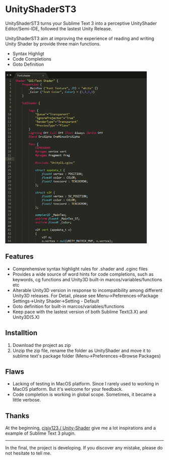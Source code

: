 # UnityShaderST3
UnityShaderST3 turns your Sublime Text 3 into a perceptive UnityShader Editor/Semi-IDE, followed the lastest Unity Release.

UnityShaderST3 aim at improving the experience of reading and writing Unity Shader by provide three main functions. 
- Syntax Highligt
- Code Completions
- Goto Definition

<img src="misc/syntax_highligt_preview.png" width = "450" alt="syntax_highligt_preview" align=center />

## Features
- Comprehensive syntax highlight rules for .shader and .cginc files
- Provides a wide source of word hints for code completions, such as keywords, cg functions and Unity3D built-in marcos/variables/functions etc
- Alterable Unity3D version in response to incompatibility among different Unity3D releases. For Detail, please see Menu->Peferences->Package Settings->Unity Shader->Setting - Default
- Goto definition for built-in marcos/variables/functions
- Keep pace with the lastest version of both Sublime Text(3.X) and Unity3D(5.X)

## Installtion
1. Download the project as zip
2. Unzip the zip file, rename the folder as UnityShader and move it to sublime text's package folder (Menu->Preferences->Browse Packages)

## Flaws
- Lacking of testing in MacOS platform. Since I rarely used to working in MacOS platform. But it's welcome for your feedback.
- Code completion is working in global scope. Sometimes, it became a little verbose.

## Thanks
At the beginning, [cjsjy123 / Unity-Shader](https://github.com/cjsjy123/Unity-Shader) give me a lot inspirations and a example of Sublime Text 3 plugin.

------------
In the final, the project is developing. If you discover any mistake, please do not hesitate to tell me.
